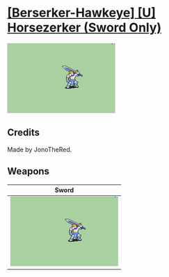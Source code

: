 # [\[Berserker-Hawkeye\] \[U\] Horsezerker \(Sword Only\)](./)
 

<img src="./1.%20Sword/Sword_000.png" alt="[Berserker-Hawkeye] [U] Horsezerker (Sword Only) standing" />

## Credits

Made by JonoTheRed.

## Weapons
 

|Sword |
|  :---: |
| <img alt="Sword animation" src="./1.%20Sword/Sword.gif" /> |
